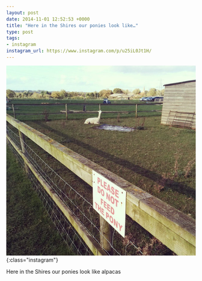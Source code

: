 ```yaml
---
layout: post
date: 2014-11-01 12:52:53 +0000
title: "Here in the Shires our ponies look like…"
type: post
tags:
- instagram
instagram_url: https://www.instagram.com/p/u25iL0Jt1H/
---
```


![Instagram - u25iL0Jt1H](/img/u25iL0Jt1H.jpg){:class="instagram"}

Here in the Shires our ponies look like alpacas
